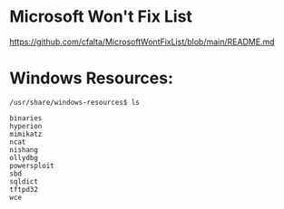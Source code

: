 # Microsoft Won't Fix List
https://github.com/cfalta/MicrosoftWontFixList/blob/main/README.md

# Windows Resources:
```
/usr/share/windows-resources$ ls

binaries  
hyperion  
mimikatz  
ncat      
nishang  
ollydbg  
powersploit  
sbd          
sqldict  
tftpd32
wce
```

